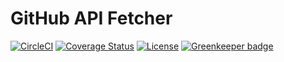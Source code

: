 # GitHub API Fetcher

[![CircleCI](https://circleci.com/gh/gustavclausen/github-api-fetcher/tree/master.svg?style=svg)](https://circleci.com/gh/gustavclausen/github-api-fetcher/tree/master)
[![Coverage Status](https://coveralls.io/repos/github/gustavclausen/github-api-fetcher/badge.svg?branch=master)](https://coveralls.io/github/gustavclausen/github-api-fetcher?branch=master)
[![License](https://img.shields.io/github/license/gustavclausen/github-api-fetcher.svg)](https://github.com/gustavclausen/github-api-fetcher/blob/master/LICENSE)
[![Greenkeeper badge](https://badges.greenkeeper.io/gustavclausen/github-api-fetcher.svg)](https://greenkeeper.io/)
